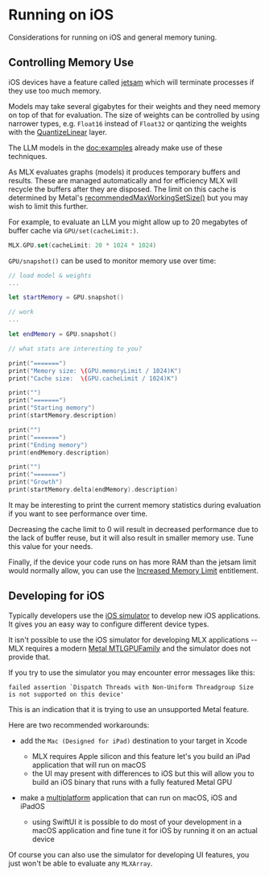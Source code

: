 # Running on iOS

Considerations for running on iOS and general memory tuning.

## Controlling Memory Use

iOS devices have a feature called [jetsam](https://developer.apple.com/documentation/xcode/identifying-high-memory-use-with-jetsam-event-reports) 
which will terminate processes if they use too much memory.

Models may take several gigabytes for their weights and they need memory on 
top of that for evaluation.  The size of weights can be controlled by using
narrower types, e.g. `Float16` instead of `Float32` or qantizing the weights with 
the [QuantizeLinear](https://swiftpackageindex.com/ml-explore/mlx-swift/main/documentation/mlxnn/quantizedlinear) layer.

The LLM models in the <doc:examples> already make use of these techniques.

As MLX evaluates graphs (models) it produces temporary buffers and results.
These are managed automatically and for efficiency MLX will recycle the
buffers after they are disposed.  The limit on this cache is determined by
Metal's [recommendedMaxWorkingSetSize()](https://developer.apple.com/documentation/metal/mtldevice/2369280-recommendedmaxworkingsetsize)
but you may wish to limit this further.

For example, to evaluate an LLM you might allow up to 20 megabytes of buffer cache via ``GPU/set(cacheLimit:)``.

```swift
MLX.GPU.set(cacheLimit: 20 * 1024 * 1024)
```

``GPU/snapshot()`` can be used to monitor memory use over time:

```swift
// load model & weights
...

let startMemory = GPU.snapshot()

// work
...

let endMemory = GPU.snapshot()

// what stats are interesting to you?

print("=======")
print("Memory size: \(GPU.memoryLimit / 1024)K")
print("Cache size:  \(GPU.cacheLimit / 1024)K")

print("")
print("=======")
print("Starting memory")
print(startMemory.description)

print("")
print("=======")
print("Ending memory")
print(endMemory.description)

print("")
print("=======")
print("Growth")
print(startMemory.delta(endMemory).description)
```

It may be interesting to print the current memory statistics during evaluation if
you want to see performance over time.

Decreasing the cache limit to 0 will result in decreased performance due to the
lack of buffer reuse, but it will also result in smaller memory use.
Tune this value for your needs.

Finally, if the device your code runs on has more RAM than the jetsam limit would
normally allow, you can use the [Increased Memory Limit](https://developer.apple.com/documentation/bundleresources/entitlements/com_apple_developer_kernel_increased-memory-limit) entitlement.

## Developing for iOS

Typically developers use the 
 [iOS simulator](https://developer.apple.com/documentation/xcode/running-your-app-in-simulator-or-on-a-device/) 
to develop new iOS applications.  It gives you an easy way to configure different
device types.

It isn't possible to use the iOS simulator for developing MLX applications -- MLX requires
a modern [Metal MTLGPUFamily](https://developer.apple.com/documentation/metal/mtlgpufamily)
and the simulator does not provide that.

If you try to use the simulator you may encounter error messages like this:

```
failed assertion `Dispatch Threads with Non-Uniform Threadgroup Size is not supported on this device'
```

This is an indication that it is trying to use an unsupported Metal feature.

Here are two recommended workarounds:

- add the `Mac (Designed for iPad)` destination to your target in Xcode
    - MLX requires Apple silicon and this feature let's you build an iPad application that will run on macOS
    - the UI may present with differences to iOS but this will allow you to build an iOS binary that runs with a fully featured Metal GPU

- make a [multiplatform](https://developer.apple.com/documentation/xcode/configuring-a-multiplatform-app-target) application that can run on macOS, iOS and iPadOS
    - using SwiftUI it is possible to do most of your development in a macOS application and fine tune it for iOS by running it on an actual device

Of course you can also use the simulator for developing UI features, you just won't be 
able to evaluate any ``MLXArray``.
